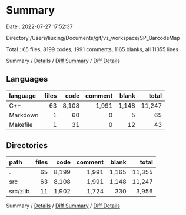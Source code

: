 # Summary

Date : 2022-07-27 17:52:37

Directory /Users/liuxing/Documents/git/vs_workspace/SP_BarcodeMap

Total : 65 files,  8199 codes, 1991 comments, 1165 blanks, all 11355 lines

Summary / [Details](details.md) / [Diff Summary](diff.md) / [Diff Details](diff-details.md)

## Languages
| language | files | code | comment | blank | total |
| :--- | ---: | ---: | ---: | ---: | ---: |
| C++ | 63 | 8,108 | 1,991 | 1,148 | 11,247 |
| Markdown | 1 | 60 | 0 | 5 | 65 |
| Makefile | 1 | 31 | 0 | 12 | 43 |

## Directories
| path | files | code | comment | blank | total |
| :--- | ---: | ---: | ---: | ---: | ---: |
| . | 65 | 8,199 | 1,991 | 1,165 | 11,355 |
| src | 63 | 8,108 | 1,991 | 1,148 | 11,247 |
| src/zlib | 11 | 1,902 | 1,724 | 330 | 3,956 |

Summary / [Details](details.md) / [Diff Summary](diff.md) / [Diff Details](diff-details.md)